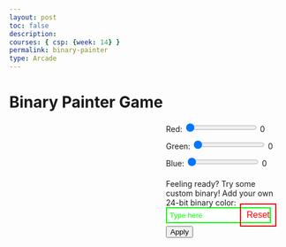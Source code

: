 ```yaml
---
layout: post
toc: false
description:
courses: { csp: {week: 14} }
permalink: binary-painter
type: Arcade
---
```


<title>Binary Painter Game</title>
<style>
    #container {
        display: flex;
        justify-content: space-between;
        position: relative;
    }

    #gridCanvas {
        border: 1px solid black;
    }

    #controls {
        width: 200px;
        margin-right: 20px;
    }

    .slider {
        width: 100%;
        margin-bottom: 10px;
    }

    #customColorInput {
        margin-top: 20px;
        position: relative;
    }

    #customColorText {
        margin-bottom: 5px;
        font-weight: bold;
        color: #00ff00; /* Neon green */
    }

    #customColorTextInput {
        width: calc(100% - 10px);
        padding: 5px;
        border: 2px solid #00ff00; /* Neon green outline */
        color: #00ff00;
        margin-bottom: 5px;
        outline: none; /* Remove default input outline */
    }

    #customColorTextInput::placeholder {
        color: #00ff00;
    }

    #resetButton {
        background-color: transparent;
        color: #ff0000; /* Red text */
        border: 2px solid #ff0000; /* Red border */
        padding: 10px;
        cursor: pointer;
        font-size: 16px;
        position: absolute;
        bottom: 20px;
        right: 20px;
    }

    #resetButton:hover {
        background-color: #ff0000; /* Red background on hover */
        color: #ffffff; /* White text on hover */
    }
</style>
<h1>Binary Painter Game</h1>
<div id="container">
    <canvas id="gridCanvas" width="400" height="400"></canvas>
    <div id="controls">
        <div class="slider">
            <label for="redSlider">Red:</label>
            <input type="range" id="redSlider" min="0" max="255" value="0">
            <span id="redValue">0</span>
        </div>
        <div class="slider">
            <label for="greenSlider">Green:</label>
            <input type="range" id="greenSlider" min="0" max="255" value="0">
            <span id="greenValue">0</span>
        </div>
        <div class="slider">
            <label for="blueSlider">Blue:</label>
            <input type="range" id="blueSlider" min="0" max="255" value="0">
            <span id="blueValue">0</span>
        </div>
        <div id="customColorInput">
            <div id="customColorInput">Feeling ready? Try some custom binary! Add your own 24-bit binary color:</div>
            <input type="text" id="customColorTextInput" placeholder="Type here">
            <button id="applyCustomColorButton" onclick="applyCustomColor()">Apply</button>
        </div>
    </div>
    <button id="resetButton" onclick="resetCanvas()">Reset</button>
</div>
<div id="binaryValue"></div>
<script>
    const canvas = document.getElementById('gridCanvas');
    const context = canvas.getContext('2d');
    const GRID_WIDTH = 400;
    const GRID_HEIGHT = 400;
    const BLOCK_SIZE = 20;

    const redSlider = document.getElementById('redSlider');
    const greenSlider = document.getElementById('greenSlider');
    const blueSlider = document.getElementById('blueSlider');
    const customColorTextInput = document.getElementById('customColorTextInput');

    const redValue = document.getElementById('redValue');
    const greenValue = document.getElementById('greenValue');
    const blueValue = document.getElementById('blueValue');

    const binaryValue = document.getElementById('binaryValue');

    redSlider.addEventListener('input', updateColor);
    greenSlider.addEventListener('input', updateColor);
    blueSlider.addEventListener('input', updateColor);

    canvas.addEventListener('mousedown', handleMouseDown);

    function updateColor() {
        const red = redSlider.value;
        const green = greenSlider.value;
        const blue = blueSlider.value;

        redValue.textContent = red;
        greenValue.textContent = green;
        blueValue.textContent = blue;

        const color = `rgb(${red}, ${green}, ${blue})`;
        binaryValue.textContent = `Binary Value: ${rgbToBinary(color)}`;
    }

    function drawGrid() {
        for (let x = 0; x < GRID_WIDTH; x += BLOCK_SIZE) {
            for (let y = 0; y < GRID_HEIGHT; y += BLOCK_SIZE) {
                context.beginPath();
                context.rect(x, y, BLOCK_SIZE, BLOCK_SIZE);
                context.fillStyle = 'rgb(0, 0, 0)'; // Black background
                context.fill();
                context.lineWidth = 2;
                context.strokeStyle = 'rgb(255, 255, 255)';
                context.stroke();
            }
        }
    }

    function draw() {
        context.clearRect(0, 0, canvas.width, canvas.height);
        drawGrid();
    }

    function handleMouseDown(event) {
        const mousePos = getMousePos(event);
        const gridX = Math.floor(mousePos.x / BLOCK_SIZE);
        const gridY = Math.floor(mousePos.y / BLOCK_SIZE);

        const red = redSlider.value;
        const green = greenSlider.value;
        const blue = blueSlider.value;

        const color = `rgb(${red}, ${green}, ${blue})`;
        fillCell(gridX, gridY, color);
    }

    function fillCell(gridX, gridY, color) {
        context.beginPath();
        context.rect(gridX * BLOCK_SIZE, gridY * BLOCK_SIZE, BLOCK_SIZE, BLOCK_SIZE);
        context.fillStyle = color;
        context.fill();
        context.lineWidth = 2;
        context.strokeStyle = 'rgb(255, 255, 255)';
        context.stroke();
    }

    function getMousePos(event) {
        const rect = canvas.getBoundingClientRect();
        return {
            x: event.clientX - rect.left,
            y: event.clientY - rect.top
        };
    }

    function rgbToBinary(color) {
        const [r, g, b] = color.match(/\d+/g);
        const binaryR = ('00000000' + parseInt(r, 10).toString(2)).slice(-8);
        const binaryG = ('00000000' + parseInt(g, 10).toString(2)).slice(-8);
        const binaryB = ('00000000' + parseInt(b, 10).toString(2)).slice(-8);

        return `${binaryR} ${binaryG} ${binaryB}`;
    }

    function applyCustomColor() {
        const binaryInput = customColorTextInput.value.replace(/\s/g, '');
        if (binaryInput.match(/^[01]{24}$/)) {
            const color = binaryToRGB(binaryInput);
            redSlider.value = parseInt(color[0]);
            greenSlider.value = parseInt(color[1]);
            blueSlider.value = parseInt(color[2]);
            updateColor();
        } else {
            alert('Invalid binary input. Please enter a valid 24-bit binary color code.');
        }
    }

    function binaryToRGB(binary) {
        const decimalValue = parseInt(binary, 2);
        const r = (decimalValue >> 16) & 255;
        const g = (decimalValue >> 8) & 255;
        const b = decimalValue & 255;

        return [r, g, b];
    }

    function resetCanvas() {
        customColorTextInput.value = ''; // Clear custom color input
        redSlider.value = 0;
        greenSlider.value = 0;
        blueSlider.value = 0;
        updateColor();
        draw(); // Redraw the grid
    }

    draw();
</script>